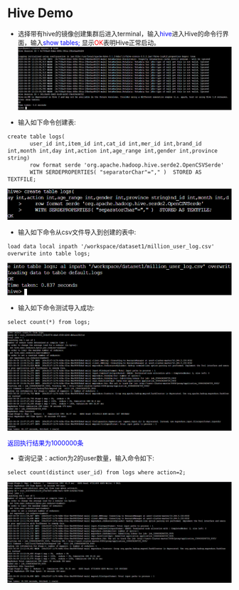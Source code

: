 # Hive Demo

- 选择带有hive的镜像创建集群后进入terminal，输入<font color="blue">hive</font>进入Hive的命令行界面，输入<font color="blue">show tables;</font> 显示<font color="red">OK</font>表明Hive正常启动。
![hive_shell](../images/hive_shell.png "Hive Shell")

- 输入如下命令创建表:
```mysql
create table logs(
       user_id int,item_id int,cat_id int,mer_id int,brand_id int,month int,day int,action int,age_range int,gender int,province string)
       row format serde 'org.apache.hadoop.hive.serde2.OpenCSVSerde' 
       WITH SERDEPROPERTIES( "separatorChar"="," )  STORED AS TEXTFILE; 
```
![hive_create](../images/hive_create.png "创建表")

- 输入如下命令从csv文件导入到创建的表中:
```mysql
load data local inpath '/workspace/dataset1/million_user_log.csv' overwrite into table logs; 
```
![hive_load_data](../images/hive_load_data.png "加载数据")

- 输入如下命令测试导入成功:
```mysql
select count(*) from logs;
```
![hive_select_1](../images/hive_select_1.png "查询")

   <font color="blue">返回执行结果为1000000条</font><br/>

- 查询记录：action为2的user数量，输入命令如下:
```mysql 
select count(distinct user_id) from logs where action=2;
```
![hive_select_2](../images/hive_select_2.png "统计")